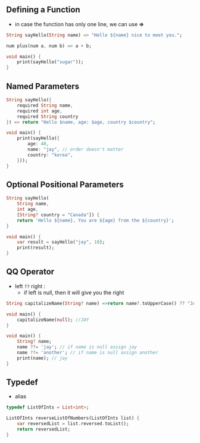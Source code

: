 ## Defining a Function
- in case the function has only one line, we can use **=>**

```dart
String sayHello(String name) => "Hello ${name} nice to meet you.";

num plus(num a, num b) => a + b;

void main() {
    print(sayHello("sugar"));
}
```

## Named Parameters

```dart
String sayHello({
    required String name,
    required int age,
    required String country
}) => return "Hello $name, age: $age, country $country";

void main() {
    print(sayHello({
        age: 40,
        name: "jay", // order doesn't matter
        country: "korea",
    }));
}
```

## Optional Positional Parameters

```dart
String sayHello(
    String name, 
    int age,
    [String? country = "Canada"]) {
    return 'Hello ${name}, You are ${age} from the ${country}';
}

void main() {
    var result = sayHello("jay", 10);
    print(result);
}
```

## QQ Operator

- left `??` right :
    - if left is null, then it will give you the right

```dart
String capitalizeName(String? name) =>return name?.toUpperCase() ?? "JAY";

void main() {
    capitalizeName(null); //JAY
}
```

```dart
void main() {
    String? name;
    name ??= 'jay'; // if name is null assign jay
    name ??= 'another'; // if name is null assign another
    print(name); // jay
}
```


## Typedef

- alias

```dart
typedef ListOfInts = List<int>;

ListOfInts reverseListOfNumbers(ListOfInts list) {
    var reversedList = list.reversed.toList();
    return reversedList;
}
```

